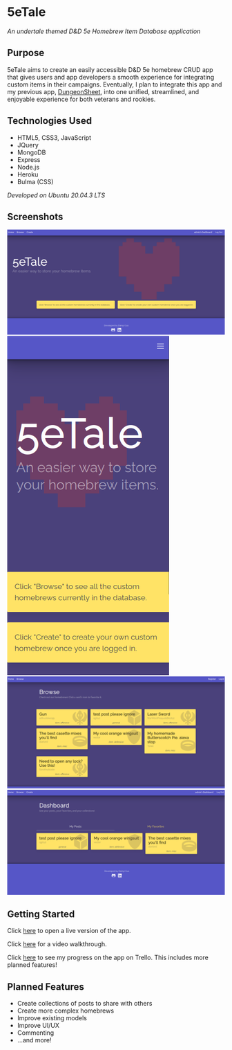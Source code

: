 # 5eTale
*An undertale themed D&amp;D 5e Homebrew Item Database application*

## Purpose

5eTale aims to create an easily accessible D&amp;D 5e homebrew CRUD app that gives users and app developers a smooth experience for integrating custom items in their campaigns. Eventually, I plan to integrate this app and my previous app, [DungeonSheet](https://github.com/dainylcua/dungeon-sheet), into one unified, streamlined, and enjoyable experience for both veterans and rookies.

## Technologies Used

* HTML5, CSS3, JavaScript
* JQuery
* MongoDB
* Express
* Node.js
* Heroku
* Bulma (CSS)

*Developed on Ubuntu 20.04.3 LTS*


## Screenshots

![5eTale Landing Page](images/5eTale-landing.png "5eTale Landing Page")
![5eTale Landing Page Mobile](images/5eTale-browse-landing.png "5eTale Landing Page Mobile")
![5eTale Browse Page](images/5eTale-browse.png "5eTale Browse Page")
![5eTale Dashboard](images/5eTale-dashboard.png "5eTale Dashboard")

## Getting Started

Click [here](https://dc-5etale.herokuapp.com/) to open a live version of the app.

Click [here](https://youtu.be/7ZLLTN2gzCU) for a video walkthrough.

Click [here](https://trello.com/b/kwTailwi/user-stories) to see my progress on the app on Trello. This includes more planned features!

## Planned Features
* Create collections of posts to share with others
* Create more complex homebrews
* Improve existing models
* Improve UI/UX
* Commenting
* ...and more!



